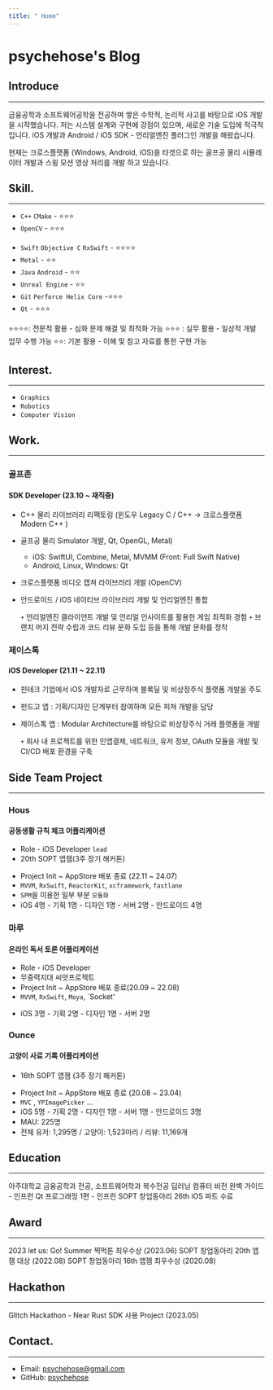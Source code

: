 ```yaml
---
title: " Home"
---
```


# psychehose's Blog

## Introduce
---
 
 금융공학과 소프트웨어공학을 전공하며 쌓은 수학적, 논리적 사고를 바탕으로 iOS 개발을 시작했습니다.  저는 시스템 설계와 구현에 강점이 있으며, 새로운 기술 도입에 적극적입니다.  iOS 개발과 Android / iOS SDK - 언리얼엔진 플러그인 개발을 해왔습니다.

 현재는 크로스플랫폼 (Windows, Android, iOS)을 타겟으로 하는 골프공 물리 시뮬레이터 개발과 스윙 모션 영상 처리를 개발 하고 있습니다.

## Skill.
---
* `C++` `CMake` - ⭐⭐⭐
* `OpenCV` - ⭐⭐⭐
- `Swift` `Objective C` `RxSwift` - ⭐⭐⭐⭐
- `Metal` - ⭐⭐
- `Java` `Android` - ⭐⭐
- `Unreal Engine` - ⭐⭐
- `Git` `Perforce Helix Core` -⭐⭐⭐
- `Qt` - ⭐⭐⭐

⭐⭐⭐⭐: 전문적 활용 - 심화 문제 해결 및 최적화 가능 
⭐⭐⭐ : 실무 활용 - 일상적 개발 업무 수행 가능
⭐⭐: 기본 활용 - 이해 및 참고 자료를 통한 구현 가능
## Interest.
---
* `Graphics`
* `Robotics`
* `Computer Vision`
  
## Work.
---
### 골프존
#### SDK Developer (23.10 ~ 재직중)

* C++ 물리 라이브러리 리팩토링 (윈도우 Legacy C / C++ -> 크로스플랫폼 Modern C++ )
* 골프공 물리 Simulator 개발, Qt, OpenGL, Metal)
	* iOS: SwiftUI, Combine, Metal, MVMM (Front: Full Swift Native)
	* Android, Linux, Windows: Qt
	
* 크로스플랫폼 비디오 캡쳐 라이브러리 개발 (OpenCV)
* 안드로이드 / iOS 네이티브 라이브러리 개발 및 언리얼엔진 통합
  
	`+` 언리얼엔진 클라이언트 개발 및 언리얼 인사이트를 활용한 게임 최적화 경험
	`+` 브랜치 머지 전략 수립과 코드 리뷰 문화 도입 등을 통해 개발 문화를 정착


### 제이스톡
#### iOS Developer (21.11 ~ 22.11)

* 핀테크 기업에서 iOS 개발자로 근무하며 블록딜 및 비상장주식 플랫폼 개발을 주도  
* 펀드고 앱 : 기획/디자인 단계부터 참여하며 모든 피쳐 개발을 담당  
* 제이스톡 앱 : Modular Architecture를 바탕으로 비상장주식 거래 플랫폼을 개발 
  
	`+` 회사 내 프로젝트를 위한 인앱결제, 네트워크, 유저 정보, OAuth 모듈을 개발 및  CI/CD 배포 환경을 구축

## Side Team Project
---
### Hous
#### 공동생활 규칙 체크 어플리케이션
* Role - iOS Developer `lead`
* 20th SOPT 앱잼(3주 장기 해커톤)
- Project Init ~ AppStore 배포 종료 (22.11 ~ 24.07)
- `MVVM`, `RxSwift`, `ReactorKit`, `xcframework`, `fastlane`
- `SPM`을 이용한 일부 부분 `모듈화`
- iOS 4명 - 기획 1명 - 디자인 1명 - 서버 2명 - 안드로이드 4명

### 마루
#### 온라인 독서 토론 어플리케이션
* Role - iOS Developer
* 무중력지대 씨앗프로젝트
* Project Init ~ AppStore 배포 종료(20.09 ~ 22.08)
* `MVVM`, `RxSwift`, `Moya`, `Socket'
- iOS 3명 - 기획 2명 - 디자인 1명 - 서버 2명

### Ounce
#### 고양이 사료 기록 어플리케이션
* 16th SOPT 앱잼 (3주 장기 해커톤)
- Project Init ~ AppStore 배포 종료 (20.08 ~ 23.04)
- `MVC` , `YPImagePicker` …
- iOS 5명 - 기획 2명 - 디자인 1명 - 서버 1명 - 안드로이드 3명
- MAU: 225명
- 전체 유저: 1,295명 / 고양이: 1,523마리 / 리뷰: 11,169개


## Education
---
아주대학교 금융공학과 전공, 소프트웨어학과 복수전공
딥러닝 컴퓨터 비전 완벽 가이드 - 인프런
Qt 프로그래밍 1편 - 인프런
SOPT 창업동아리 26th iOS 파트 수료

## Award
---
2023 let us: Go! Summer 찍먹톤 최우수상 (2023.06)
SOPT 창업동아리 20th 앱잼 대상 (2022.08)
SOPT 창업동아리 16th 앱잼 최우수상 (2020.08)

## Hackathon
---
Glitch Hackathon - Near Rust SDK 사용 Project (2023.05)

## Contact.
---
- Email: psychehose@gmail.com
- GitHub: [psychehose](https://github.com/psychehose)